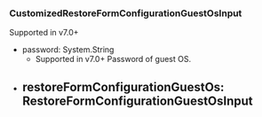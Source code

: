 ### CustomizedRestoreFormConfigurationGuestOsInput
Supported in v7.0+

- password: System.String
  - Supported in v7.0+
      Password of guest OS.
- restoreFormConfigurationGuestOs: RestoreFormConfigurationGuestOsInput
  - 
